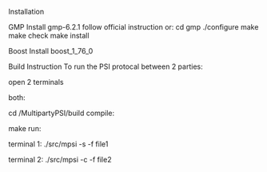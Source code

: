Installation

GMP
Install gmp-6.2.1 follow official instruction or:
  cd gmp
  ./configure
  make
  make check
  make install

Boost
Install boost_1_76_0
 

Build Instruction
To run the PSI protocal between 2 parties:

open 2 terminals

both:

 cd /MultipartyPSI/build 
compile:

 make
run:

 terminal 1: ./src/mpsi -s -f file1

 terminal 2: ./src/mpsi -c -f file2

